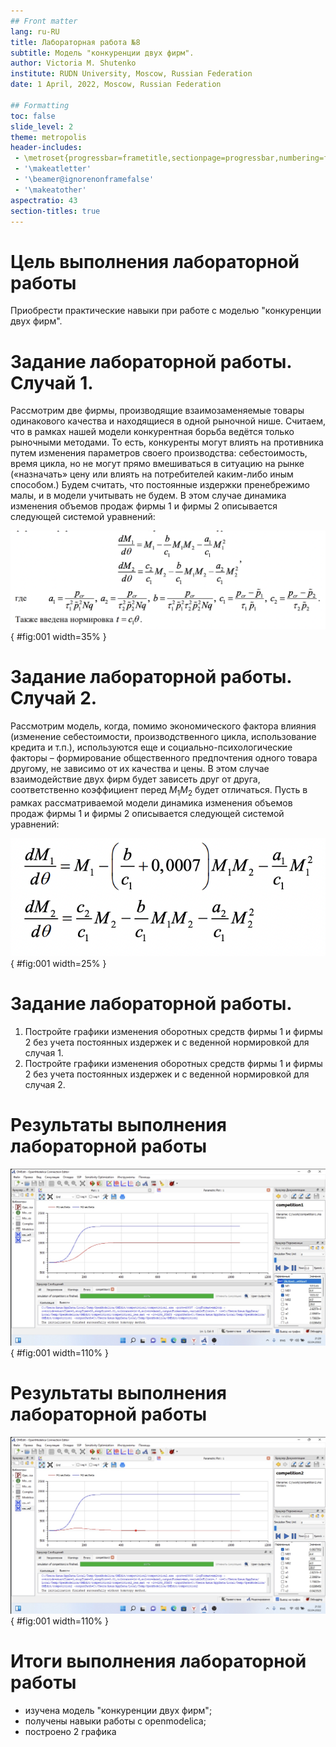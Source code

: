 ```yaml
---
## Front matter
lang: ru-RU
title: Лабораторная работа №8
subtitle: Модель "конкуренции двух фирм".
author: Victoria M. Shutenko
institute: RUDN University, Moscow, Russian Federation
date: 1 April, 2022, Moscow, Russian Federation

## Formatting
toc: false
slide_level: 2
theme: metropolis
header-includes: 
 - \metroset{progressbar=frametitle,sectionpage=progressbar,numbering=fraction}
 - '\makeatletter'
 - '\beamer@ignorenonframefalse'
 - '\makeatother'
aspectratio: 43
section-titles: true
---
```

# Цель выполнения лабораторной работы

Приобрести практические навыки при работе с моделью "конкуренции двух фирм".

# Задание лабораторной работы. Случай 1. 

Рассмотрим две фирмы, производящие взаимозаменяемые товары одинакового качества и находящиеся в одной рыночной нише. Считаем, что в рамках нашей модели конкурентная борьба ведётся только рыночными методами. То есть, конкуренты могут влиять на противника путем изменения параметров своего производства: себестоимость, время цикла, но не могут прямо вмешиваться в ситуацию на рынке («назначать» цену или влиять на потребителей каким-либо иным способом.) Будем считать, что постоянные издержки пренебрежимо малы, и в модели учитывать не будем. В этом случае динамика изменения объемов продаж фирмы 1 и фирмы 2 описывается следующей системой уравнений:

![](image/image18.png){ #fig:001 width=35% }

# Задание лабораторной работы. Случай 2. 

Рассмотрим модель, когда, помимо экономического фактора влияния (изменение себестоимости, производственного цикла, использование кредита и т.п.), используются еще и социально-психологические факторы – формирование общественного предпочтения одного товара другому, не зависимо от их качества и цены. В этом случае взаимодействие двух фирм будет зависеть друг
от друга, соответственно коэффициент перед $M_1 M_2$ будет отличаться. Пусть в
рамках рассматриваемой модели динамика изменения объемов продаж фирмы 1 и фирмы 2 описывается следующей системой уравнений:

![](image/image19.png){ #fig:001 width=25% }

# Задание лабораторной работы.

1. Постройте графики изменения оборотных средств фирмы 1 и фирмы 2 без учета постоянных издержек и с веденной нормировкой для случая 1.
2. Постройте графики изменения оборотных средств фирмы 1 и фирмы 2 без учета постоянных издержек и с веденной нормировкой для случая 2.

# Результаты выполнения лабораторной работы

![Графики изменения оборотных средств фирмы 1 и фирмы 2 без учета постоянных издержек и с веденной нормировкой для случая 1](image/image22.png){ #fig:001 width=110% }

# Результаты выполнения лабораторной работы

![Графики изменения оборотных средств фирмы 1 и фирмы 2 без учета постоянных издержек и с веденной нормировкой для случая 2.](image/image25.png){ #fig:001 width=110% }



# Итоги выполнения лабораторной работы

- изучена модель "конкуренции двух фирм";
- получены навыки работы с openmodelica;
- построено 2 графикa